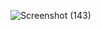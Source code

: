 ![Screenshot (143)](https://user-images.githubusercontent.com/45221397/92457304-b122b980-f1e1-11ea-9a49-f548d9ad8606.png)
